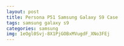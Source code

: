 ```yaml
---
layout: post
title: Persona P51 Samsung Galaxy S9 Case
tags: samsung galaxy s9
categories: samsung
img: 1eOgl0Svj-8X1PjGOBxMVugdF_XNo3FEj
---
```

